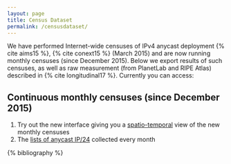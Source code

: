 ```yaml
---
layout: page
title: Census Dataset
permalink: /censusdataset/
---
```


We have performed Internet-wide censuses of IPv4 anycast deployment {% cite aims15 %}, {% cite conext15 %} (March 2015) and are now running monthly censuses (since December 2015). Below we export results of such censuses, as well as raw measurement (from PlanetLab and RIPE Atlas) described in {% cite longitudinal17 %}. Currently you can access:

## Continuous monthly censuses (since December 2015)

 1. Try out the new interface giving you a [spatio-temporal](http://goo.gl/MGDmCz) view of the new monthly censuses
 2. The [lists of anycast IP/24](http://goo.gl/DPUJz1) collected every month

 {% bibliography %}

